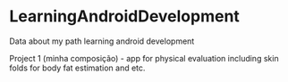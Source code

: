 # LearningAndroidDevelopment
Data about my path learning android development

Project 1 (minha composição) - app for physical evaluation including skin folds for body fat estimation and etc. 
